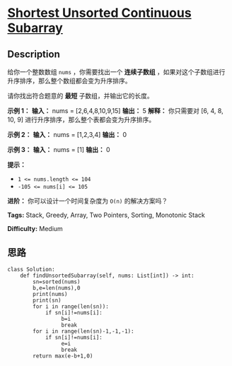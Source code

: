 # [Shortest Unsorted Continuous Subarray][title]

## Description

给你一个整数数组 `nums` ，你需要找出一个 **连续子数组** ，如果对这个子数组进行升序排序，那么整个数组都会变为升序排序。

请你找出符合题意的 **最短** 子数组，并输出它的长度。

**示例 1：**
            **输入：** nums = [2,6,4,8,10,9,15]    **输出：** 5    **解释：** 你只需要对 [6, 4, 8, 10, 9] 进行升序排序，那么整个表都会变为升序排序。    

**示例 2：**
            **输入：** nums = [1,2,3,4]    **输出：** 0    

**示例 3：**
            **输入：** nums = [1]    **输出：** 0    

**提示：**

  * `1 <= nums.length <= 104`
  * `-105 <= nums[i] <= 105`

**进阶：** 你可以设计一个时间复杂度为 `O(n)` 的解决方案吗？


**Tags:** Stack, Greedy, Array, Two Pointers, Sorting, Monotonic Stack

**Difficulty:** Medium

## 思路

``` python3
class Solution:
    def findUnsortedSubarray(self, nums: List[int]) -> int:
        sn=sorted(nums)
        b,e=len(nums),0
        print(nums)
        print(sn)
        for i in range(len(sn)):
            if sn[i]!=nums[i]:
                 b=i
                 break
        for i in range(len(sn)-1,-1,-1):
            if sn[i]!=nums[i]:
                 e=i
                 break      
        return max(e-b+1,0)
```

[title]: https://leetcode-cn.com/problems/shortest-unsorted-continuous-subarray
